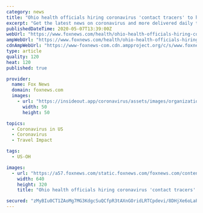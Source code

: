 ```yaml
---
category: news
title: "Ohio health officials hiring coronavirus 'contact tracers' to help stop spread of COVID-19"
excerpt: "Get the latest news on coronavirus and more delivered daily to your inbox.  Heads up, Ohioans: If you’re in need of a job, the state Department of Health may have one for you. The Ohio Department of Health on Wednesday announced its need for “disease detectives” — or contact tracers — to help stop the spread of the novel coronavirus."
publishedDateTime: 2020-05-07T13:39:00Z
webUrl: "https://www.foxnews.com/health/ohio-health-officials-hiring-coronavirus-contact-tracers-stop-spread-covid-19"
ampWebUrl: "https://www.foxnews.com/health/ohio-health-officials-hiring-coronavirus-contact-tracers-stop-spread-covid-19.amp"
cdnAmpWebUrl: "https://www-foxnews-com.cdn.ampproject.org/c/s/www.foxnews.com/health/ohio-health-officials-hiring-coronavirus-contact-tracers-stop-spread-covid-19.amp"
type: article
quality: 120
heat: 120
published: true

provider:
  name: Fox News
  domain: foxnews.com
  images:
    - url: "https://insideout.app/coronavirus/assets/images/organizations/foxnews.com-50x50.jpg"
      width: 50
      height: 50

topics:
  - Coronavirus in US
  - Coronavirus
  - Travel Impact

tags:
  - US-OH

images:
  - url: "https://a57.foxnews.com/static.foxnews.com/foxnews.com/content/uploads/2020/05/640/320/iStock-1179336021.jpg?ve=1&tl=1"
    width: 640
    height: 320
    title: "Ohio health officials hiring coronavirus 'contact tracers' to help stop spread of COVID-19"

secured: "zMyBIu0CT1ZAoMg7MG3KdgcSuQCfpR3tAXnGOridLRTCpdevi/8DHjXe6oLaPI35hgIpExtfe/nU10CDeGWv0JH3LZAAGK6V98yy6tvmI5dd2eH7uzziEgWss9hVMjy4fMy1bBCQ/t/Q/wE2V5JBcNj35LIJsYEkaoB2aAH3Au6RWsv8ozJAx9wf6a0fxEcfdA6hIBGYOMg/WpPbXrzkH7b4Osz8NsWF6c4GkP62EHrrMIW1Vt+wqj4hDq3ZnnnEi0Tb9PsWRBEssQV+PUmhXCrDS7vGEw97TA+n+MYReorfVTt/z7TmRFUq64WW3F/zT1OSay3EQdd7wKg4fWcblMz7skhQw6VrjJQM0EKYH1/QkqPbaUVTHjz3/2zRSlHsoOgVYOXYRxLk707fB0Xb2pGF3TEFjScryUyeQiuw9q0MPASrIx5yI/5uzZnfDGoYzGCdzjPaa5qyrMVvpSq2FvBuh0TS8KOCb+ZWMxjov2k=;0nvzY/MjoiHv4jVmrkbQiw=="
---
```


